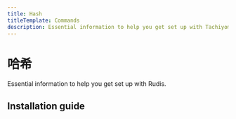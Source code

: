 ```yaml
---
title: Hash
titleTemplate: Commands
description: Essential information to help you get set up with Tachiyomi.
---
```


# 哈希

Essential information to help you get set up with Rudis.

## Installation guide